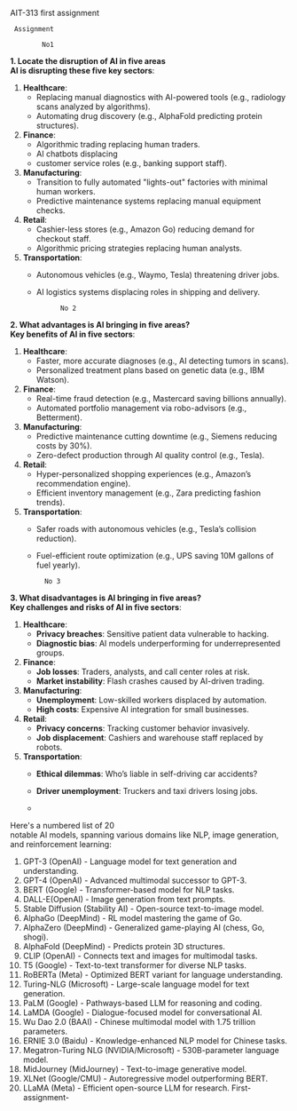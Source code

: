 AIT-313   first assignment 


     
     Assignment 

            No1 

 **1. Locate the disruption of AI in five areas**  
**AI is disrupting these five key sectors**:  
1. **Healthcare**:  
   - Replacing manual diagnostics with AI-powered tools (e.g., radiology scans analyzed by algorithms).  
   - Automating drug discovery (e.g., AlphaFold predicting protein structures).  
2. **Finance**:  
   - Algorithmic trading replacing human traders.  
   - AI chatbots displacing
   - customer service roles (e.g., banking support staff).  
3. **Manufacturing**:  
   - Transition to fully automated "lights-out" factories with minimal human workers.  
   - Predictive maintenance systems replacing manual equipment checks.  
4. **Retail**:  
   - Cashier-less stores (e.g., Amazon Go) reducing demand for checkout staff.  
   - Algorithmic pricing strategies replacing human analysts.  
5. **Transportation**:  
   - Autonomous vehicles (e.g., Waymo, Tesla) threatening driver jobs.  
   - AI logistics systems displacing roles in shipping and delivery. 
 

               No 2

 **2. What advantages is AI bringing in five areas?**  
**Key benefits of AI in five sectors**:  
1. **Healthcare**:  
   - Faster, more accurate diagnoses (e.g., AI detecting tumors in scans).  
   - Personalized treatment plans based on genetic data (e.g., IBM Watson).  
2. **Finance**:  
   - Real-time fraud detection (e.g., Mastercard saving billions annually).  
   - Automated portfolio management via robo-advisors (e.g., Betterment).  
3. **Manufacturing**:  
   - Predictive maintenance cutting downtime (e.g., Siemens reducing costs by 30%).  
   - Zero-defect production through AI quality control (e.g., Tesla).  
4. **Retail**:  
   - Hyper-personalized shopping experiences (e.g., Amazon’s recommendation engine).  
   - Efficient inventory management (e.g., Zara predicting fashion trends).  
5. **Transportation**:  
   - Safer roads with autonomous vehicles (e.g., Tesla’s collision reduction).  
   - Fuel-efficient route optimization (e.g., UPS saving 10M gallons of fuel yearly).  

           No 3

 **3. What disadvantages is AI bringing in five areas?**  
**Key challenges and risks of AI in five sectors**:  
1. **Healthcare**:  
   - **Privacy breaches**: Sensitive patient data vulnerable to hacking.  
   - **Diagnostic bias**: AI models underperforming for underrepresented groups.  
2. **Finance**:  
   - **Job losses**: Traders, analysts, and call center roles at risk.  
   - **Market instability**: Flash crashes caused by AI-driven trading.  
3. **Manufacturing**:  
   - **Unemployment**: Low-skilled workers displaced by automation.  
   - **High costs**: Expensive AI integration for small businesses.  
4. **Retail**:  
   - **Privacy concerns**: Tracking customer behavior invasively.  
   - **Job displacement**: Cashiers and warehouse staff replaced by robots.  
5. **Transportation**:  
   - **Ethical dilemmas**: Who’s liable in self-driving car accidents?  
   - **Driver unemployment**: Truckers and taxi drivers losing jobs.
  
   - 



Here's a numbered list of 20   
 notable AI models, spanning various domains like NLP, image generation, and reinforcement learning:

1. GPT-3 (OpenAI) - Language model for text generation and understanding.  
2. GPT-4 (OpenAI) - Advanced multimodal successor to GPT-3.  
3. BERT (Google) - Transformer-based model for NLP tasks.  
4. DALL-E(OpenAI) - Image generation from text prompts.  
5. Stable Diffusion (Stability AI) - Open-source text-to-image model.  
6. AlphaGo (DeepMind) - RL model mastering the game of Go.  
7. AlphaZero (DeepMind) - Generalized game-playing AI (chess, Go, shogi).  
8. AlphaFold (DeepMind) - Predicts protein 3D structures.  
9. CLIP (OpenAI) - Connects text and images for multimodal tasks.  
10. T5 (Google) - Text-to-text transformer for diverse NLP tasks.  
11. RoBERTa (Meta) - Optimized BERT variant for language understanding.  
12. Turing-NLG (Microsoft) - Large-scale language model for text generation.  
13. PaLM (Google) - Pathways-based LLM for reasoning and coding.  
14. LaMDA (Google) - Dialogue-focused model for conversational AI.  
15. Wu Dao 2.0 (BAAI) - Chinese multimodal model with 1.75 trillion parameters.  
16. ERNIE 3.0 (Baidu) - Knowledge-enhanced NLP model for Chinese tasks.  
17. Megatron-Turing NLG (NVIDIA/Microsoft) - 530B-parameter language model.  
18. MidJourney (MidJourney) - Text-to-image generative model.  
19. XLNet (Google/CMU) - Autoregressive model outperforming BERT.  
20. LLaMA (Meta) - Efficient open-source LLM for research. First-assignment-
